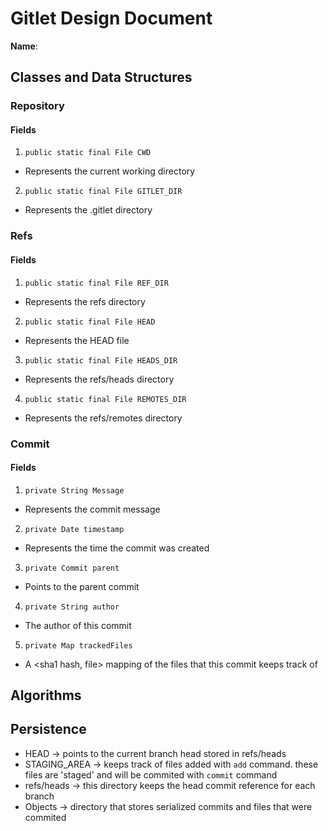 # Gitlet Design Document

**Name**:

## Classes and Data Structures

### Repository

#### Fields

1. ```public static final File CWD```

* Represents the current working directory

2. ```public static final File GITLET_DIR```

* Represents the .gitlet directory

### Refs

#### Fields

1. ```public static final File REF_DIR```

* Represents the refs directory

2. ```public static final File HEAD```

* Represents the HEAD file

3. ```public static final File HEADS_DIR```

* Represents the refs/heads directory

4. ```public static final File REMOTES_DIR```

* Represents the refs/remotes directory

### Commit

#### Fields

1. ```private String Message```

* Represents the commit message

2. ```private Date timestamp```

* Represents the time the commit was created

3. ``private Commit parent``

* Points to the parent commit

4. ```private String author```

* The author of this commit

5. ```private Map trackedFiles```

* A <sha1 hash, file> mapping of the files that this commit keeps track of

## Algorithms

## Persistence

* HEAD -> points to the current branch head stored in refs/heads
* STAGING_AREA -> keeps track of files added with ``add`` command. these files are 'staged' and will be commited
  with ``commit`` command
* refs/heads -> this directory keeps the head commit reference for each branch
* Objects -> directory that stores serialized commits and files that were commited
